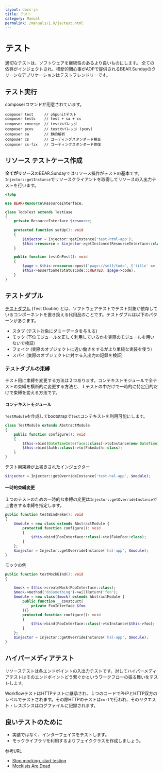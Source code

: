 ```yaml
---
layout: docs-ja
title: テスト
category: Manual
permalink: /manuals/1.0/ja/test.html
---
```


# テスト

適切なテストは、ソフトウェアを継続性のあるより良いものにします。 全ての依存がインジェクトされ、横断的関心事がAOPで提供されるBEAR.Sundayのクリーンなアプリケーションはテストフレンドリーです。

## テスト実行
composerコマンドが用意されています。

```
composer test     // phpunitテスト
composer tests    // test + sa + cs
composer coverge  // testカバレッジ
composer pcov     // testカバレッジ (pcov)
composer sa       // 静的解析
composer cs       // コーディングスタンダード検査
composer cs-fix   // コーディングスタンダード修復

```

## リソース	テストケース作成

**全てがリソース**のBEAR.Sundayではリソース操作がテストの基本です。`Injector::getInstance`でリソースクライアントを取得してリソースの入出力テストを行います。

```php
<?php

use BEAR\Resource\ResourceInterface;

class TodoTest extends TestCase
{
    private ResourceInterface $resource;
    
    protected function setUp(): void
    {
        $injector = Injector::getInstance('test-html-app');
        $this->resource = $injector->getInstance(ResourceInterface::class);
    }

    public function testOnPost(): void
    {
        $page = $this->resource->post('page://self/todo', ['title' => 'test']);
        $this->assertSame(StatusCode::CREATED, $page->code);
    }
}
```

## テストダブル

[テストダブル](https://ja.wikipedia.org/wiki/%E3%83%86%E3%82%B9%E3%83%88%E3%83%80%E3%83%96%E3%83%AB) (Test Double) とは、ソフトウェアテストでテスト対象が依存しているコンポーネントを置き換える代用品のことです。テストダブルは以下のパターンがあります。

* スタブ (テスト対象にダミーデータを与える)
* モック (下位モジュールを正しく利用しているかを実際のモジュールを用いないで検証)
* フェイク (実際のオブジェクトに近い働きをするがより単純な実装を使う)
* スパイ (実際のオブジェクトに対する入出力の記録を検証)

### テストダブルの束縛

テスト用に束縛を変更する方法は２つあります。コンテキストモジュールで全テストの束縛を横断的に変更する方法と、１テストの中だけで一時的に特定目的だけで束縛を変える方法です。


#### コンテキストモジュール

`TestModule`を作成してbootstrapで`test`コンテキストを利用可能にします。

```php
class TestModule extends AbstractModule
{
    public function configure(): void
    {
        $this->bind(DateTimeInterface::class)->toInstance(new DateTimeImmutable('1970-01-01 00:00:00'));
        $this->bind(Auth::class)->to(FakeAuth::class);    
    }
}
```

テスト用束縛が上書きされたインジェクター

```php
$injector = Injector::getOverrideInstance('test-hal-app', $module);
```

#### 一時的束縛変更

１つのテストのための一時的な束縛の変更は`Injector::getOverrideInstance`で上書きする束縛を指定します。

```php
public function testBindFake(): void
{
    $module = new class extends AbstractModule {
        protected function configure(): void
        {
            $this->bind(FooInterface::class)->to(FakeFoo::class);
        }
    };
    $injector = Injector::getOverrideInstance('hal-app', $module);
}
```

モックの例

```php
public function testMockBInd(): void
{
  
    $mock = $this->createMock(FooInterface::class);
    $mock->method('doSomething')->willReturn('foo');
    $module = new class($mock) extends AbstractModule {
        public function __constcuct(
            private FooInterface $foo
        ){}
        protected function configure(): void
        {
            $this->bind(FooInterface::class)->toInstance($this->foo);
        }
    };
    $injector = Injector::getOverrideInstance('hal-app', $module);
}
```
## ハイパーメディアテスト

リソーステストは各エンドポイントの入出力テストです。対してハイパーメディアテストはそのエンドポイントどう繋ぐかというワークフローの振る舞いをテストします。

WorkflowテストはHTTPテストに継承され、１つのコードでPHPとHTTP双方のレベルでテストされます。その際HTTPのテストは`curl`で行われ、そのリクエスト・レスポンスはログファイルに記録されます。

## 良いテストのために

 * 実装ではなく、インターフェイスをテストします。
 * モックライブラリを利用するよりフェイククラスを作成しましょう。

参考URL

 * [Stop mocking, start testing](https://nedbatchelder.com/blog/201206/tldw_stop_mocking_start_testing.html)
 * [Mockists Are Dead](https://www.thoughtworks.com/insights/blog/mockists-are-dead-long-live-classicists)
